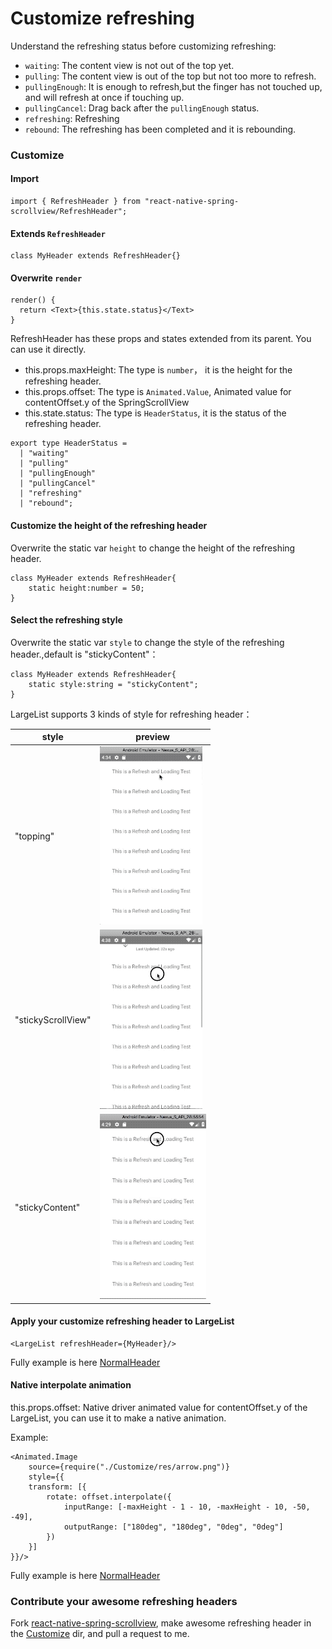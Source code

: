 # Customize refreshing

Understand the refreshing status before customizing refreshing:

* `waiting`: The content view is not out of the top yet.
* `pulling`: The content view is out of the top but not too more to refresh.
* `pullingEnough`: It is enough to refresh,but the finger has not touched up, and will refresh at once if touching up.
* `pullingCancel`: Drag back after the `pullingEnough` status.
* `refreshing`: Refreshing
* `rebound`: The refreshing has been completed and it is rebounding.

### Customize

#### Import
```$js
import { RefreshHeader } from "react-native-spring-scrollview/RefreshHeader";
```

#### Extends `RefreshHeader`
```$js
class MyHeader extends RefreshHeader{}
```

#### Overwrite `render`
```$js
render() {
  return <Text>{this.state.status}</Text>
}
```

RefreshHeader has these props and states extended from its parent. You can use it directly.

* this.props.maxHeight: The type is `number`， it is the height for the refreshing header.
* this.props.offset: The type is `Animated.Value`, Animated value for contentOffset.y of the SpringScrollView
* this.state.status: The type is `HeaderStatus`, it is the status of the refreshing header.
```$js
export type HeaderStatus =
  | "waiting"
  | "pulling"
  | "pullingEnough"
  | "pullingCancel"
  | "refreshing"
  | "rebound";
```

#### Customize the height of the refreshing header

Overwrite the static var `height` to change the height of the refreshing header.
```
class MyHeader extends RefreshHeader{
    static height:number = 50;
}
```

#### Select the refreshing style

Overwrite the static var `style` to change the style of the refreshing header.,default is "stickyContent"：
```
class MyHeader extends RefreshHeader{
    static style:string = "stickyContent";
}
```

LargeList supports 3 kinds of style for refreshing header：

style  |  preview
---- | ------
"topping" | ![topping](../../res/RefreshingTopping.gif)
"stickyScrollView" | ![stickyScrollView](../../res/RefreshingStickyScrollView.gif)
"stickyContent" | ![stickyContent](../../res/RefreshingStickyContent.gif)

#### Apply your customize refreshing header to LargeList
```$js
<LargeList refreshHeader={MyHeader}/>
```

Fully example is here [NormalHeader](https://github.com/bolan9999/react-native-spring-scrollview/blob/master/src/NormalHeader.js)

#### Native interpolate animation

this.props.offset: Native driver animated value for contentOffset.y of the LargeList, you can use it to make a native animation.

Example:

```$js
<Animated.Image
    source={require("./Customize/res/arrow.png")}
    style={{
    transform: [{
        rotate: offset.interpolate({
            inputRange: [-maxHeight - 1 - 10, -maxHeight - 10, -50, -49],
            outputRange: ["180deg", "180deg", "0deg", "0deg"]
        })
    }]
}}/>
```

Fully example is here [NormalHeader](https://github.com/bolan9999/react-native-spring-scrollview/blob/master/src/NormalHeader.js)

### Contribute your awesome refreshing headers

Fork [react-native-spring-scrollview](https://github.com/bolan9999/react-native-spring-scrollview), make awesome refreshing header in the [Customize](https://github.com/bolan9999/react-native-spring-scrollview/tree/master/src/Customize) dir, and pull a request to me.

